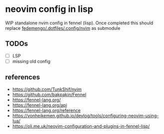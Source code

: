 # neovim config in lisp

WIP standalone nvim config in fennel (lisp). Once completed this should replace [fedemengo/.dotfiles/.config/nvim](https://github.com/fedemengo/.dotfiles/tree/master/.config/nvim) as submodule

## TODOs

- [ ] LSP
- [ ] missing old config

## references

- https://github.com/TunkShif/nvim
- https://github.com/bakpakin/Fennel
- https://fennel-lang.org/
- https://fennel-lang.org/api
- https://fennel-lang.org/reference
- https://vonheikemen.github.io/devlog/tools/configuring-neovim-using-lua/
- https://oli.me.uk/neovim-configuration-and-plugins-in-fennel-lisp/

